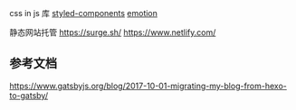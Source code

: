 css in js 库
[styled-components](https://github.com/styled-components/)
[emotion](https://emotion.sh/docs/introduction)

静态网站托管
https://surge.sh/
https://www.netlify.com/

## 参考文档

https://www.gatsbyjs.org/blog/2017-10-01-migrating-my-blog-from-hexo-to-gatsby/
